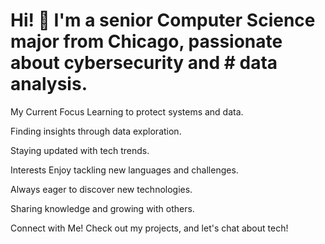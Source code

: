 
# Hi! 👋 I'm a senior Computer Science major from Chicago, passionate about cybersecurity and # data analysis.

My Current Focus
Learning to protect systems and data.

Finding insights through data exploration.

Staying updated with tech trends.

Interests
Enjoy tackling new languages and challenges.

Always eager to discover new technologies.

Sharing knowledge and growing with others.

Connect with Me!
Check out my projects, and let's chat about tech!
